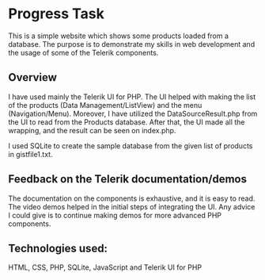 # Progress Task

This is a simple website which shows some products loaded from a database. The purpose is to demonstrate my skills in web development and the usage of some of the Telerik components.

## Overview
I have used mainly the Telerik UI for PHP. The UI helped with making the list of the products (Data Management/ListView) and the menu (Navigation/Menu). Moreover, I have utilized the DataSourceResult.php from the UI to read from the Products database. After that, the UI made all the wrapping, and the result can be seen on index.php.

I used SQLite to create the sample database from the given list of products in gistfile1.txt.

## Feedback on the Telerik documentation/demos
The documentation on the components is exhaustive, and it is easy to read. The video demos helped in the initial steps of integrating the UI. Any advice I could give is to continue making demos for more advanced PHP components.

## Technologies used:
HTML, CSS, PHP, SQLite, JavaScript and Telerik UI for PHP
